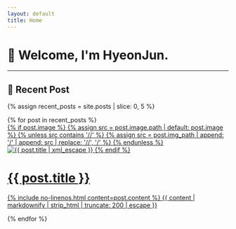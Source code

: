 ```yaml
---
layout: default
title: Home
---
```


# 👋 Welcome, I'm HyeonJun.

---

## 📝 Recent Post

{% assign recent_posts = site.posts | slice: 0, 5 %}
<div class="mb-4" id="recent-posts">
  {% for post in recent_posts %}
  <a href="{{ post.url | relative_url }}" class="card-wrapper d-block mb-3">
    <div class="card post-preview flex-md-row-reverse">
      {% if post.image %}
        {% assign src = post.image.path | default: post.image %}
        {% unless src contains '//' %}
          {% assign src = post.img_path | append: '/' | append: src | replace: '//', '/' %}
        {% endunless %}
        <img src="{{ src }}" w="17" h="10" alt="{{ post.title | xml_escape }}">
      {% endif %}
      <div class="card-body d-flex flex-column">
        <h1 class="card-title my-2 mt-md-0">{{ post.title }}</h1>
        <div class="card-text post-content mt-0 mb-2">
          <p>
            {% include no-linenos.html content=post.content %}
            {{ content | markdownify | strip_html | truncate: 200 | escape }}
          </p>
        </div>
      </div>
    </div>
  </a>
  {% endfor %}
</div>
